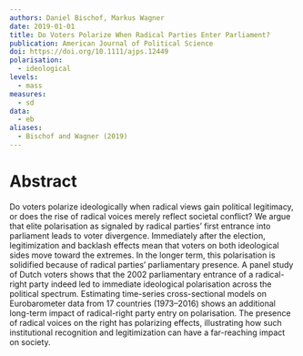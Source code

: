 ```yaml
---
authors: Daniel Bischof, Markus Wagner
date: 2019-01-01
title: Do Voters Polarize When Radical Parties Enter Parliament?
publication: American Journal of Political Science
doi: https://doi.org/10.1111/ajps.12449
polarisation:
  - ideological
levels:
  - mass
measures:
  - sd
data:
  - eb
aliases:
  - Bischof and Wagner (2019)
---
```

# Abstract
Do voters polarize ideologically when radical views gain political legitimacy, or does the rise of radical voices merely reflect societal conflict? We argue that elite polarisation as signaled by radical parties’ first entrance into parliament leads to voter divergence. Immediately after the election, legitimization and backlash effects mean that voters on both ideological sides move toward the extremes. In the longer term, this polarisation is solidified because of radical parties’ parliamentary presence. A panel study of Dutch voters shows that the 2002 parliamentary entrance of a radical-right party indeed led to immediate ideological polarisation across the political spectrum. Estimating time-series cross-sectional models on Eurobarometer data from 17 countries (1973–2016) shows an additional long-term impact of radical-right party entry on polarisation. The presence of radical voices on the right has polarizing effects, illustrating how such institutional recognition and legitimization can have a far-reaching impact on society.